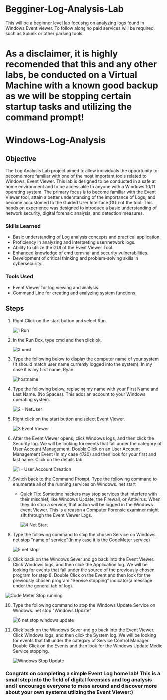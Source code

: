 # Begginer-Log-Analysis-Lab
This will be a beginner level lab focusing on analyzing logs found in Windows Event viewer. To follow along no paid services will be required, such as Splunk or other parsing tools.

# As a disclaimer, it is highly recomended that this and any other labs, be conducted on a Virtual Machine with a known good backup as we will be stopping certain startup tasks and utilizing the command prompt!

# Windows-Log-Analysis

## Objective

The Log Analysis Lab project aimed to allow individuals the opportunity to become more familiar with one of the most important tools related to Windows, Event Viewer. This lab is designed to be conducted in a safe at home environment and to be accessable to anyone with a Windows 10/11 operating system. The primary focus is to become familiar with the Event Viewer tool, attain a better understanding of the importance of Logs, and become accustomed to the Guided User Interface(GUI) of the tool. This hands on experience was designed to introduce a basic understanding of network security, digital forensic analysis, and detection measures. 

### Skills Learned

- Basic understanding of Log analysis concepts and practical application.
- Proficiency in analyzing and interpreting user/network logs.
- Ability to utilize the GUI of the Event Viewer Tool.
- Enhanced knowledge of cmd terminal and security vulnerabilities.
- Development of critical thinking and problem-solving skills in cybersecurity.

### Tools Used


- Event Viewer for log viewing and analysis.
- Command Line for creating and analyzing system functions.

## Steps
1. Right Click on the start button and select Run
   
   ![1 Run](https://github.com/Lantern76/Log-Analysis-Lab/assets/119342094/996f6ca0-1e47-46ae-8d89-ef7005714298)

2. In the Run Box, type cmd and then click ok.
   
   ![2 cmd](https://github.com/Lantern76/Log-Analysis-Lab/assets/119342094/45c95b7a-6688-4641-8f93-45db8cd07c56)

3. Type the following below to display the computer name of your system (It should
   match user name currently logged into the system). In my case it is my first name, Ryan.
   
   ![hostname](https://github.com/Lantern76/Log-Analysis-Lab/assets/119342094/c1b8e9fc-5516-4673-9124-bbe33e89a21a)

4. Type the following below, replacing my name with your First Name and Last Name.
   (No Spaces). This adds an account to your Windows operating system.
   
   ![2 - NetUser](https://github.com/Lantern76/Log-Analysis-Lab/assets/119342094/4b0457bd-6e6d-4f8f-b30e-7aecfd0697b4)

5. Right click on the start button and select Event Viewer.
    
    ![3 Event Viewer](https://github.com/Lantern76/Log-Analysis-Lab/assets/119342094/44c5d254-d836-4fe1-9db3-57f46fd44215)

6. After the Event Viewer opens, click Windows logs, and then click the Security log. We will be looking
   for events that fall under the category of User Account Management. Double Click on an User Account Management Event (In my case 4720)
   and then look for your first and last name. Click on the details tab.

    ![1 - User Account Creation ](https://github.com/Lantern76/Log-Analysis-Lab/assets/119342094/1fc2abca-5399-4ace-9bcc-0d023133d06d)

7. Switch back to the Command Prompt. Type the following command to enumerate all of the running
   services on Windows. net start
     - Quick Tip: Sometime hackers may stop services that interfere with their mischief, like Windows Update, the Firewall, or
       Antivirus. When they do stop a service, that action will be logged in the Windows event Viewer. This is a reason a
       Computer Forensic examiner might sift through the Event Viewer Logs.

       ![4 Net Start](https://github.com/Lantern76/Log-Analysis-Lab/assets/119342094/ed968149-3462-4b33-8839-abf6106bb499)


8. Type the following command to stop the chosen Service on Windows. net stop "name of service"(In my case it is the CodeMeter service)
    
    ![5 net stop](https://github.com/Lantern76/Log-Analysis-Lab/assets/119342094/1e9b9aab-0d5e-44b4-bf3b-21a8a7f70608)

9. Click back on the Windows Sever and go back into the Event Viewer. Click Windows logs, and then click
   the Application log. We will be looking for events that fall under the source of the previously chosen program for step 8.
   Double Click on the Event and then look for the previously chosen program "Service stopping" indicator(a message under the general tab of log).

![Code Meter Stop running](https://github.com/Lantern76/Log-Analysis-Lab/assets/119342094/622e02dd-b3db-4676-9532-ddda4fa78b46)

10. Type the following command to stop the Windows Update Service on Windows. net stop "Windows Update"
    
    ![6 net stop windows update](https://github.com/Lantern76/Log-Analysis-Lab/assets/119342094/7481b8f9-d75a-4f83-8f1d-e90723ce78f7)

11. Click back on the Windows Sever and go back into the Event Viewer. Click Windows logs, and then click
    the System log. We will be looking for events that fall under the category of Service Control Manager.
    Double Click on the Events and then look for the Windows Update Medic Service stopping.
    
    ![Windows Stop Update](https://github.com/Lantern76/Log-Analysis-Lab/assets/119342094/ec3b3d4e-42cb-4da2-b564-bea669b125f4)


### Congrats on completing a simple Event Log home lab! This is a small step into the field of digital forensics and log analysis and I encourage everyone to mess around and discover more about your own systems utlizing the Event Viewer:)  


